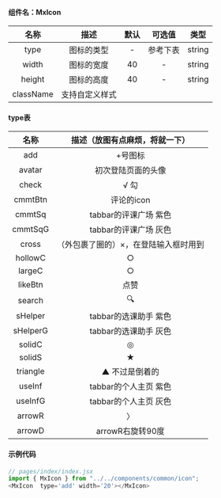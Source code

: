 #### 组件名：MxIcon

**名称** | **描述** | **默认** |**可选值** | **类型** 
:--:|:--:|:--:|:--:|:--:
type|图标的类型|-|参考下表|string
width|图标的宽度|40|-|string
height|图标的高度|40|-|string
className|支持自定义样式

#### type表

名称|描述（放图有点麻烦，将就一下）
:--:|:--:
add| +号图标
avatar| 初次登陆页面的头像
check| √ 勾
cmmtBtn| 评论的icon
cmmtSq|  tabbar的评课广场 紫色
cmmtSqG| tabbar的评课广场 灰色
cross| （外包裹了圈的）×，在登陆输入框时用到
hollowC| ○
largeC| ○
likeBtn| 点赞
search| 🔍
sHelper| tabbar的选课助手 紫色
sHelperG| tabbar的选课助手 灰色
solidC | ◎
solidS | ★
triangle | ▲ 不过是倒着的
useInf | tabbar的个人主页 紫色
useInfG | tabbar的个人主页 灰色
arrowR | 〉
arrowD | arrowR右旋转90度

#### 示例代码

```js
// pages/index/index.jsx
import { MxIcon } from "../../components/common/icon";
<MxIcon  type='add' width='20'></MxIcon>
```
